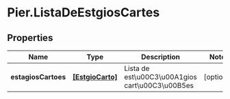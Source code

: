# Pier.ListaDeEstgiosCartes

## Properties
Name | Type | Description | Notes
------------ | ------------- | ------------- | -------------
**estagiosCartoes** | [**[EstgioCarto]**](EstgioCarto.md) | Lista de est\u00C3\u00A1gios cart\u00C3\u00B5es | [optional] 


